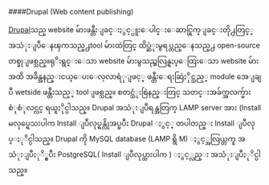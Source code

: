 ####Drupal (Web  content  publishing)

[Drupal](http://drupal.org/)သည္ website မ်ားဖန္တီးျခင္းႏွင့္ပူးေပါင္းေဆာင္ရြက္ျခင္းတို႕တြင္္ 
အသံုးျပဳေနၾကသည္႕tool  မ်ားထဲတြင္ ထိပ္ဆံုးမွရပ္တည္ေနသည္႕ open-source  တစ္ခုျဖစ္သည္။ရုိးရွင္းေသာ  website  မ်ားမွသည္အလြန္ရႈပ္ေထြးေသာ website မ်ားအထိ အခ်ိန္အနည္းငယ္ေပးေလ့လာရံုျဖင့္ ဖန္တီးေရးဆြဲႏိုင္သည့္ module အေျချပဳ wetside ဖန္တီးသည့္ toolျဖစ္သည္။ စတင္သံုးစြဲနည္းတြင္ သတင္းအခ်က္အလက္မ်ား စံုစံုလင္လင္ ရယူႏိုင္ပါသည္။ Drupal အသံုးျပဳရန္အတြက္ LAMP server အား 
(Install မလုပ္ရေသးပါက Install ျပဳလုပ္ရန္လိုအပ္ၿပီး Drupal ႏွင့္ တပါတည္း Install  ျပဳလုပ္ႏုိင္ပါသည္။ Drupal ကို MySQL database (LAMP ရွိ M) ႏွင့္အလြယ္တကူ အသံုးျပဳႏုိ္င္ၿပီး PostgreSQL( Install 
ျပဳလုပ္ထားပါက ) ႏွင့္လည္း အသံုးျပဳႏုိင္ပါသည္။
